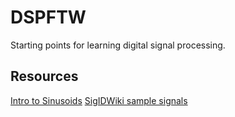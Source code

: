 # DSPFTW

Starting points for learning digital signal processing.

## Resources
[Intro to Sinusoids](http://www.eas.uccs.edu/~mwickert/ece2610/lecture_notes/ece2610_chap2.pdf)
[SigIDWiki sample signals](https://www.sigidwiki.com/)
